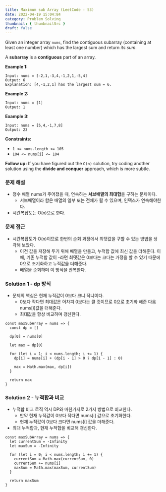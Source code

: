 ```yaml
---
title: Maximum sub Array (LeetCode - 53)
date: 2022-04-19 15:04:84
category: Problem Solving
thumbnail: { thumbnailSrc }
draft: false
---
```


Given an integer array `nums`, find the contiguous subarray (containing at least one number) which has the largest sum and return *its sum*.

A **subarray** is a **contiguous** part of an array.

**Example 1:**

```
Input: nums = [-2,1,-3,4,-1,2,1,-5,4]
Output: 6
Explanation: [4,-1,2,1] has the largest sum = 6.

```

**Example 2:**

```
Input: nums = [1]
Output: 1

```

**Example 3:**

```
Input: nums = [5,4,-1,7,8]
Output: 23
```

**Constraints:**

- `1 <= nums.length <= 105`
- `104 <= nums[i] <= 104`

**Follow up:** If you have figured out the `O(n)` solution, try coding another solution using the **divide and conquer** approach, which is more subtle.

### 문제 해설

- 정수 배열 nums가 주어졌을 때, 연속하는 **서브배열의 최대합**을 구하는 문제이다.
  - 서브배열이라 함은 배열의 일부 또는 전체가 될 수 있으며, 인덱스가 연속해야한다.
- 시간복잡도는 O(n)으로 한다.

### 문제 접근

- 시간복잡도가 O(n)이므로 한번의 순회 과정에서 최댓값을 구할 수 있는 방법을 생각해 보았다.
  - 이전 값을 저장해 두기 위해 배열을 만들고, 누적합 값에 최신 값을 더해준다. 이때, 기존 누적합 값이 -라면 최댓값은 0보다는 크다는 가정을 할 수 있기 때문에 0으로 초기화하고 누적값을 더해준다.
  - 배열을 순회하며 이 방식을 반복한다.

### Solution 1 - dp 방식

- 문제의 핵심은 현재 누적값이 0보다 크냐 작냐이다.
  - 0보다 작다면 최대값은 어차피 0보다는 클 것이므로 0으로 초기화 해준 다음 nums[i]값을 더해준다.
  - 최대값을 항상 비교하며 갱신한다.

```tsx
const maxSubArray = nums => {
  const dp = []

  dp[0] = nums[0]

  let max = dp[0]

  for (let i = 1; i < nums.length; i += 1) {
    dp[i] = nums[i] + (dp[i - 1] > 0 ? dp[i - 1] : 0)

    max = Math.max(max, dp[i])
  }

  return max
}
```

### Solution 2 - 누적합과 비교

- 누적합 비교 로직 역시 DP와 마찬가지로 2가지 방법으로 비교한다.
  - 만약 현재 누적값이 0보다 작다면 nums[i] 값으로 초기화한다.
  - 현재 누적값이 0보다 크다면 nums[i] 값을 더해준다.
- 최대 누적합과, 현재 누적합을 비교해 갱신한다.

```tsx
const maxSubArray = nums => {
  let currentSum = -Infinity
  let maxSum = -Infinity

  for (let i = 0; i < nums.length; i += 1) {
    currentSum = Math.max(currentSum, 0)
    currentSum += nums[i]
    maxSum = Math.max(maxSum, currentSum)
  }

  return maxSum
}
```

